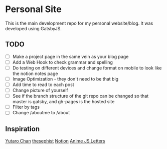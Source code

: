 # Personal Site

This is the main development repo for my personal website/blog. It was developed
using GatsbyJS.

## TODO

- [ ] Make a project page in the same vein as your blog page
- [ ] Add a Web Hook to check grammar and spelling
- [ ] Do testing on different devices and change format on mobile to look like the
notion notes page
- [ ] Image Optimization - they don't need to be that big
- [ ] Add time to read to each post
- [ ] Change picture of yourself
- [ ] See if the branch structure of the git repo can be changed so that master
is gatsby, and gh-pages is the hosted site
- [ ] Filter by tags
- [ ] Change /aboutme to /about

## Inspiration

[Yutaro Chan](https://yutarochan.github.io/)
[thesephist](https://thesephist.com/)
[Notion](notion.so)
[Anime JS Letters](https://tobiasahlin.com/moving-letters/)
